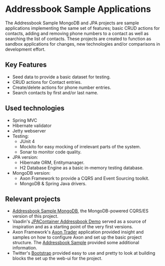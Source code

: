 Addressbook Sample Applications
===========================

The Addressbook Sample MongoDB and JPA projects are sample applications implementing the same set of features; basic CRUD actions for contacts, adding and removing phone numbers to a contact as well as searching the list of contacts. These projects are created to function as sandbox applications for changes, new technologies and/or comparisons in development effort.


Key Features
-----------

- Seed data to provide a basic dataset for testing.
- CRUD actions for Contact entries.
- Create/delete actions for phone number entries.
- Search contacts by first and/or last name.


Used technologies
---------------

- Spring MVC
- Hibernate validator
- Jetty webserver
- Testing:
    - JUnit 4
    - Mockito for easy mocking of irrelevant parts of the system.
    - Sonar to monitor code quality.
- JPA version:
    - Hibernate ORM, Entitymanager.
    - H2 Database Engine as a basic in-memory testing database.
- MongoDB version:
    - Axon Framework to provide a CQRS and Event Sourcing toolkit.
    - MongoDB & Spring Java drivers.
    

Relevant projects
---------------

- [Addressbook Sample MongoDB](https://github.com/yholkamp/addressbook-sample-mongodb), the MongoDB-powered CQRS/ES version of this project.
- Vaadin's [JPAContainer Addressbook Demo](http://dev.vaadin.com/svn/addons/JPAContainer/trunk/jpacontainer-addressbook-demo/) served as a source of inspiration and as a starting point of the very first versions.
- Axon Framework's [Axon Trader](https://github.com/AxonFramework/Axon-trader) application provided insight and samples on how to configure Axon and set up the basic project structure. The [Addressbook Sample](https://github.com/AxonFramework/Addressbook-Sample) provided some additional information.
- Twitter's [Bootstrap](http://twitter.github.com/bootstrap/index.html) provided easy to use and pretty to look at building blocks the set up the web-ui for the project.
